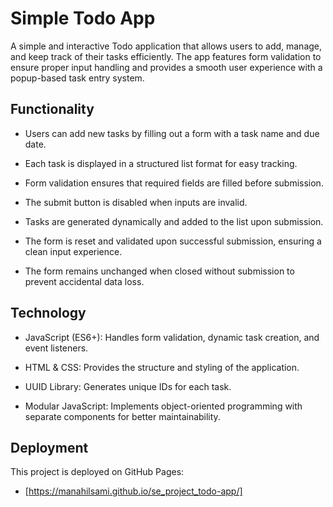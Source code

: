# Simple Todo App

A simple and interactive Todo application that allows users to add, manage, and keep track of their tasks efficiently. The app features form validation to ensure proper input handling and provides a smooth user experience with a popup-based task entry system.

## Functionality

- Users can add new tasks by filling out a form with a task name and due date.

- Each task is displayed in a structured list format for easy tracking.

- Form validation ensures that required fields are filled before submission.

- The submit button is disabled when inputs are invalid.

- Tasks are generated dynamically and added to the list upon submission.

- The form is reset and validated upon successful submission, ensuring a clean input experience.

- The form remains unchanged when closed without submission to prevent accidental data loss.

## Technology

- JavaScript (ES6+): Handles form validation, dynamic task creation, and event listeners.

- HTML & CSS: Provides the structure and styling of the application.

- UUID Library: Generates unique IDs for each task.

- Modular JavaScript: Implements object-oriented programming with separate components for better maintainability.

## Deployment

This project is deployed on GitHub Pages:

- [https://manahilsami.github.io/se_project_todo-app/]
